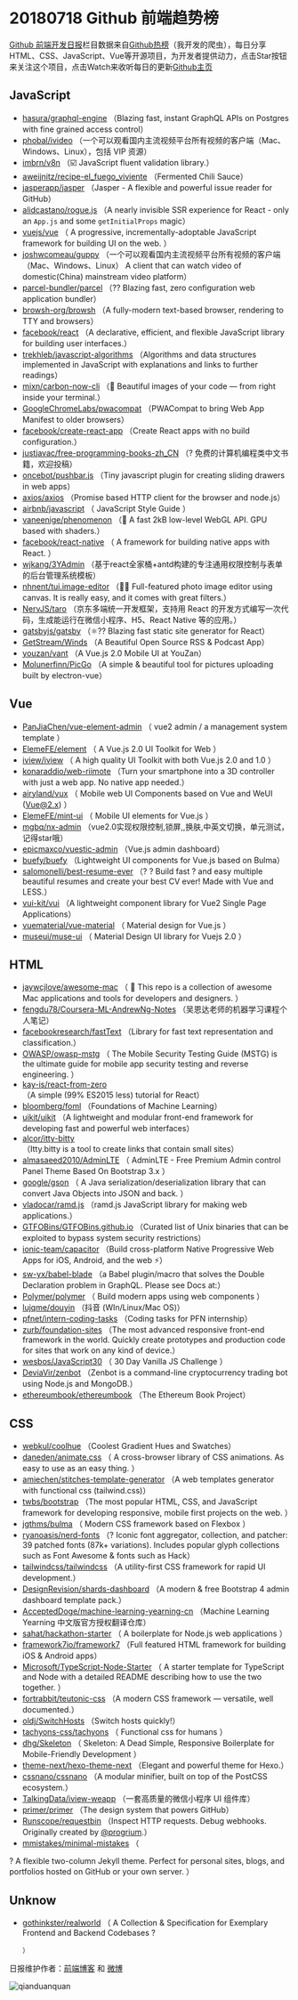# 20180718 Github 前端趋势榜

[Github 前端开发日报](https://qdkfweb.cn/c/news)栏目数据来自[Github热榜](https://github.qdkfweb.cn/)（我开发的爬虫），每日分享HTML、CSS、JavaScript、Vue等开源项目，为开发者提供动力，点击Star按钮来关注这个项目，点击Watch来收听每日的更新[Github主页](https://github.com/kujian/githubTrending)
## JavaScript

* [hasura/graphql-engine](https://github.com/hasura/graphql-engine) （Blazing fast, instant GraphQL APIs on Postgres with fine grained access control）
* [phobal/ivideo](https://github.com/phobal/ivideo) （一个可以观看国内主流视频平台所有视频的客户端（Mac、Windows、Linux），包括 VIP 资源）
* [imbrn/v8n](https://github.com/imbrn/v8n) （☑️ JavaScript fluent validation library.）
* [aweijnitz/recipe-el_fuego_viviente](https://github.com/aweijnitz/recipe-el_fuego_viviente) （Fermented Chili Sauce）
* [jasperapp/jasper](https://github.com/jasperapp/jasper) （Jasper - A flexible and powerful issue reader for GitHub）
* [alidcastano/rogue.js](https://github.com/alidcastano/rogue.js) （A nearly invisible SSR experience for React - only an `App.js` and some `getInitialProps` magic）
* [vuejs/vue](https://github.com/vuejs/vue) （
        A progressive, incrementally-adoptable JavaScript framework for building UI on the web.
      ）
* [joshwcomeau/guppy](https://github.com/joshwcomeau/guppy) （一个可以观看国内主流视频平台所有视频的客户端（Mac、Windows、Linux） A client that can watch video of domestic(China) mainstream video platform）
* [parcel-bundler/parcel](https://github.com/parcel-bundler/parcel) （?? Blazing fast, zero configuration web application bundler）
* [browsh-org/browsh](https://github.com/browsh-org/browsh) （A fully-modern text-based browser, rendering to TTY and browsers）
* [facebook/react](https://github.com/facebook/react) （A declarative, efficient, and flexible JavaScript library for building user interfaces.）
* [trekhleb/javascript-algorithms](https://github.com/trekhleb/javascript-algorithms) （Algorithms and data structures implemented in JavaScript with explanations and links to further readings）
* [mixn/carbon-now-cli](https://github.com/mixn/carbon-now-cli) （🎨 Beautiful images of your code — from right inside your terminal.）
* [GoogleChromeLabs/pwacompat](https://github.com/GoogleChromeLabs/pwacompat) （PWACompat to bring Web App Manifest to older browsers）
* [facebook/create-react-app](https://github.com/facebook/create-react-app) （Create React apps with no build configuration.）
* [justjavac/free-programming-books-zh_CN](https://github.com/justjavac/free-programming-books-zh_CN) （? 免费的计算机编程类中文书籍，欢迎投稿）
* [oncebot/pushbar.js](https://github.com/oncebot/pushbar.js) （Tiny javascript plugin for creating sliding drawers in web apps）
* [axios/axios](https://github.com/axios/axios) （Promise based HTTP client for the browser and node.js）
* [airbnb/javascript](https://github.com/airbnb/javascript) （
        JavaScript Style Guide
      ）
* [vaneenige/phenomenon](https://github.com/vaneenige/phenomenon) （🦄 A fast 2kB low-level WebGL API. GPU based with shaders.）
* [facebook/react-native](https://github.com/facebook/react) （
        A framework for building native apps with React.
      ）
* [wjkang/3YAdmin](https://github.com/wjkang/3YAdmin) （基于react全家桶+antd构建的专注通用权限控制与表单的后台管理系统模板）
* [nhnent/tui.image-editor](https://github.com/nhnent/tui.image-editor) （🍞🎨 Full-featured photo image editor using canvas. It is really easy, and it comes with great filters.）
* [NervJS/taro](https://github.com/NervJS/taro) （京东多端统一开发框架，支持用 React 的开发方式编写一次代码，生成能运行在微信小程序、H5、React Native 等的应用。）
* [gatsbyjs/gatsby](https://github.com/gatsbyjs/gatsby) （⚛️?? Blazing fast static site generator for React）
* [GetStream/Winds](https://github.com/GetStream/Winds) （A Beautiful Open Source RSS &amp; Podcast App）
* [youzan/vant](https://github.com/youzan/vant) （A Vue.js 2.0 Mobile UI at YouZan）
* [Molunerfinn/PicGo](https://github.com/Molunerfinn/PicGo) （A simple &amp; beautiful tool for pictures uploading built by electron-vue）

## Vue

* [PanJiaChen/vue-element-admin](https://github.com/PanJiaChen/vue-element-admin) （
        vue2 admin / a management system template
      ）
* [ElemeFE/element](https://github.com/ElemeFE/element) （
        A Vue.js 2.0 UI Toolkit for Web
      ）
* [iview/iview](https://github.com/iview/iview) （
        A high quality UI Toolkit with both Vue.js 2.0 and 1.0
      ）
* [konaraddio/web-riimote](https://github.com/konaraddio/web-riimote) （Turn your smartphone into a 3D controller with just a web app. No native app needed.）
* [airyland/vux](https://github.com/airyland/vux) （
        Mobile web UI Components based on Vue and WeUI (Vue@2.x)
      ）
* [ElemeFE/mint-ui](https://github.com/ElemeFE/mint-ui) （
        Mobile UI elements for Vue.js
      ）
* [mgbq/nx-admin](https://github.com/mgbq/nx-admin) （vue2.0实现权限控制,锁屏,,换肤,中英文切换，单元测试，记得star哦）
* [epicmaxco/vuestic-admin](https://github.com/epicmaxco/vuestic-admin) （Vue.js admin dashboard）
* [buefy/buefy](https://github.com/buefy/buefy) （Lightweight UI components for Vue.js based on Bulma）
* [salomonelli/best-resume-ever](https://github.com/salomonelli/best-resume-ever) （? ? Build fast ? and easy multiple beautiful resumes and create your best CV ever! Made with Vue and LESS.）
* [vui-kit/vui](https://github.com/vui-kit/vui) （A lightweight component library for Vue2 Single Page Applications）
* [vuematerial/vue-material](https://github.com/vuematerial/vue-material) （
        Material design for Vue.js
      ）
* [museui/muse-ui](https://github.com/museui/muse-ui) （
        Material Design UI library for Vuejs 2.0
      ）

## HTML

* [jaywcjlove/awesome-mac](https://github.com/jaywcjlove/awesome-mac) （
         This repo is a collection of awesome Mac applications and tools for developers and designers.
      ）
* [fengdu78/Coursera-ML-AndrewNg-Notes](https://github.com/fengdu78/Coursera-ML-AndrewNg-Notes) （吴恩达老师的机器学习课程个人笔记）
* [facebookresearch/fastText](https://github.com/facebookresearch/fastText) （Library for fast text representation and classification.）
* [OWASP/owasp-mstg](https://github.com/OWASP/owasp-mstg) （
         The Mobile Security Testing Guide (MSTG) is the ultimate guide for mobile app security testing and reverse engineering.
      ）
* [kay-is/react-from-zero](https://github.com/kay-is/react-from-zero) （A simple (99% ES2015 less) tutorial for React）
* [bloomberg/foml](https://github.com/bloomberg/foml) （Foundations of Machine Learning）
* [uikit/uikit](https://github.com/uikit/uikit) （A lightweight and modular front-end framework for developing fast and powerful web interfaces）
* [alcor/itty-bitty](https://github.com/alcor/itty-bitty) （Itty.bitty is a tool to create links that contain small sites）
* [almasaeed2010/AdminLTE](https://github.com/almasaeed2010/AdminLTE) （
        AdminLTE - Free Premium Admin control Panel Theme Based On Bootstrap 3.x
      ）
* [google/gson](https://github.com/google/gson) （
        A Java serialization/deserialization library that can convert Java Objects into JSON and back.
      ）
* [vladocar/ramd.js](https://github.com/vladocar/ramd.js) （ramd.js JavaScript library for making web applications.）
* [GTFOBins/GTFOBins.github.io](https://github.com/GTFOBins/GTFOBins.github.io) （Curated list of Unix binaries that can be exploited to bypass system security restrictions）
* [ionic-team/capacitor](https://github.com/ionic-team/capacitor) （Build cross-platform Native Progressive Web Apps for iOS, Android, and the web ⚡️）
* [sw-yx/babel-blade](https://github.com/sw-yx/babel-blade) （a Babel plugin/macro that solves the Double Declaration problem in GraphQL. Please see Docs at:）
* [Polymer/polymer](https://github.com/Polymer/polymer) （
        Build modern apps using web components
      ）
* [lujqme/douyin](https://github.com/lujqme/douyin) （抖音 (WIn/Linux/Mac OS)）
* [pfnet/intern-coding-tasks](https://github.com/pfnet/intern-coding-tasks) （Coding tasks for PFN internship）
* [zurb/foundation-sites](https://github.com/zurb/foundation-sites) （The most advanced responsive front-end framework in the world. Quickly create prototypes and production code for sites that work on any kind of device.）
* [wesbos/JavaScript30](https://github.com/wesbos/JavaScript30) （
        30 Day Vanilla JS Challenge
      ）
* [DeviaVir/zenbot](https://github.com/DeviaVir/zenbot) （Zenbot is a command-line cryptocurrency trading bot using Node.js and MongoDB.）
* [ethereumbook/ethereumbook](https://github.com/ethereumbook/ethereumbook) （The Ethereum Book Project）

## CSS

* [webkul/coolhue](https://github.com/webkul/coolhue) （Coolest Gradient Hues and Swatches）
* [daneden/animate.css](https://github.com/daneden/animate.css) （
        A cross-browser library of CSS animations. As easy to use as an easy thing.
      ）
* [amiechen/stitches-template-generator](https://github.com/amiechen/stitches-template-generator) （A web templates generator with functional css (tailwind.css)）
* [twbs/bootstrap](https://github.com/twbs/bootstrap) （The most popular HTML, CSS, and JavaScript framework for developing responsive, mobile first projects on the web.
      ）
* [jgthms/bulma](https://github.com/jgthms/bulma) （
        Modern CSS framework based on Flexbox
      ）
* [ryanoasis/nerd-fonts](https://github.com/ryanoasis/nerd-fonts) （? Iconic font aggregator, collection, and patcher: 39 patched fonts (87k+ variations). Includes popular glyph collections such as Font Awesome &amp; fonts such as Hack）
* [tailwindcss/tailwindcss](https://github.com/tailwindcss/tailwindcss) （A utility-first CSS framework for rapid UI development.）
* [DesignRevision/shards-dashboard](https://github.com/DesignRevision/shards-dashboard) （A modern &amp; free Bootstrap 4 admin dashboard template pack.）
* [AcceptedDoge/machine-learning-yearning-cn](https://github.com/AcceptedDoge/machine-learning-yearning-cn) （Machine Learning Yearning 中文版官方授权翻译仓库）
* [sahat/hackathon-starter](https://github.com/sahat/hackathon-starter) （
        A boilerplate for Node.js web applications
      ）
* [framework7io/framework7](https://github.com/framework7io/framework7) （Full featured HTML framework for building iOS &amp; Android apps）
* [Microsoft/TypeScript-Node-Starter](https://github.com/Microsoft/TypeScript-Node-Starter) （
        A starter template for TypeScript and Node with a detailed README describing how to use the two together.
      ）
* [fortrabbit/teutonic-css](https://github.com/fortrabbit/teutonic-css) （A modern CSS framework — versatile, well documented.）
* [oldj/SwitchHosts](https://github.com/oldj/SwitchHosts) （Switch hosts quickly!）
* [tachyons-css/tachyons](https://github.com/tachyons-css/tachyons) （
        Functional css for humans
      ）
* [dhg/Skeleton](https://github.com/dhg/Skeleton) （
        Skeleton: A Dead Simple, Responsive Boilerplate for Mobile-Friendly Development
      ）
* [theme-next/hexo-theme-next](https://github.com/theme-next/hexo-theme-next) （Elegant and powerful theme for Hexo.）
* [cssnano/cssnano](https://github.com/cssnano/cssnano) （A modular minifier, built on top of the PostCSS ecosystem.）
* [TalkingData/iview-weapp](https://github.com/TalkingData/iview-weapp) （一套高质量的微信小程序 UI 组件库）
* [primer/primer](https://github.com/primer/primer) （The design system that powers GitHub）
* [Runscope/requestbin](https://github.com/Runscope/requestbin) （Inspect HTTP requests. Debug webhooks. Originally created by <a href="https://github.com/progrium" class="user-mention">@progrium</a>.）
* [mmistakes/minimal-mistakes](https://github.com/mmistakes/minimal-mistakes) （
        
? A flexible two-column Jekyll theme. Perfect for personal sites, blogs, and portfolios hosted on GitHub or your own server.
      ）

## Unknow

* [gothinkster/realworld](https://github.com/gothinkster/realworld) （
        A Collection &amp; Specification for Exemplary Frontend and Backend Codebases ?

      ）


日报维护作者：[前端博客](https://qdkfweb.cn/) 和 [微博](https://qdkfweb.cn/go/weibo)

![qianduanquan](https://user-images.githubusercontent.com/3055447/38468989-651132ac-3b80-11e8-8e6b-15122322a9d7.png)